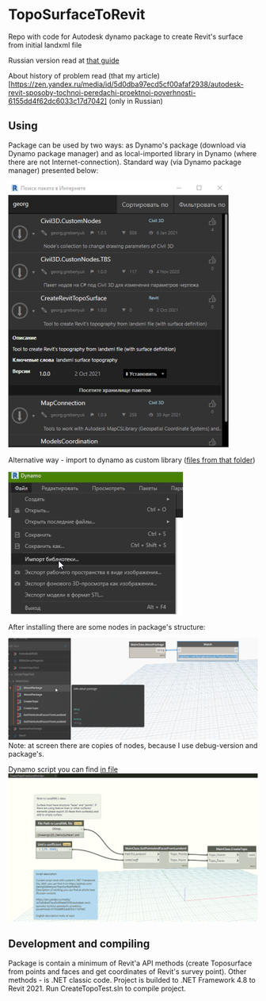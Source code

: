 # TopoSurfaceToRevit
Repo with code for Autodesk dynamo package to create Revit's surface from initial landxml file

Russian version  read at [that guide](ReadMe_Rus.md)

About history of problem read (that my article)[https://zen.yandex.ru/media/id/5d0dba97ecd5cf00afaf2938/autodesk-revit-sposoby-tochnoi-peredachi-proektnoi-poverhnosti-6155dd4f62dc6033c17d7042] (only in Russian)

## Using
Package can be used by two ways: as Dynamo's package (download via Dynamo package manager) and as local-imported library in Dynamo (where there are not Internet-connection). Standard way (via Dynamo package manager) presented below:

![](03_Doc/Screen1.png)

Alternative way - import to dynamo as custom library ([files from that folder](01_Code/bin/Debug))

![](03_Doc/Screen2.png)

After installing there are some nodes in package's structure:

![](03_Doc/Screen3.png)
Note: at screen there are copies of nodes, because I use debug-version and package's.

Dynamo script you can find [in file](CreateTopoFromLandXml.dyn)
![](03_Doc/Screen4.png)

## Development and compiling
Package is contain a minimum of Revit'a API methods (create Toposurface from points and faces and get coordinates of Revit's survey point). Other methods - is .NET classic code. Project is builded to .NET Framework 4.8 to Revit 2021. Run CreateTopoTest.sln to compile project.

